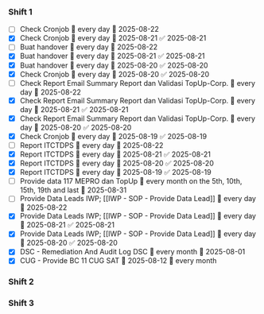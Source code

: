 
### Shift 1
- [ ] Check Cronjob 🔁 every day 📅 2025-08-22
- [x] Check Cronjob 🔁 every day 📅 2025-08-21 ✅ 2025-08-21
- [ ] Buat handover 🔁 every day 📅 2025-08-22
- [x] Buat handover 🔁 every day 📅 2025-08-21 ✅ 2025-08-21
- [x] Buat handover 🔁 every day 📅 2025-08-20 ✅ 2025-08-20
- [x] Check Cronjob 🔁 every day 📅 2025-08-20 ✅ 2025-08-20
- [ ] Check Report Email Summary Report dan Validasi TopUp-Corp. 🔁 every day 📅 2025-08-22
- [x] Check Report Email Summary Report dan Validasi TopUp-Corp. 🔁 every day 📅 2025-08-21 ✅ 2025-08-21
- [x] Check Report Email Summary Report dan Validasi TopUp-Corp. 🔁 every day 📅 2025-08-20 ✅ 2025-08-20
- [x] Check Cronjob 🔁 every day 📅 2025-08-19 ✅ 2025-08-19
- [ ] Report ITCTDPS 🔁 every day 📅 2025-08-22
- [x] Report ITCTDPS 🔁 every day 📅 2025-08-21 ✅ 2025-08-21
- [x] Report ITCTDPS 🔁 every day 📅 2025-08-20 ✅ 2025-08-20
- [x] Report ITCTDPS 🔁 every day 📅 2025-08-19 ✅ 2025-08-19
- [ ] Provide data 117 MEPRO dan TopUp 🔁 every month on the 5th, 10th, 15th, 19th and last 📅 2025-08-31
- [ ] Provide Data Leads IWP; [[IWP - SOP - Provide Data Lead]] 🔁 every day 📅 2025-08-22
- [x] Provide Data Leads IWP; [[IWP - SOP - Provide Data Lead]] 🔁 every day 📅 2025-08-21 ✅ 2025-08-21
- [x] Provide Data Leads IWP; [[IWP - SOP - Provide Data Lead]] 🔁 every day 📅 2025-08-20 ✅ 2025-08-20
- [x] DSC - Remediation And Audit Log DSC 🔁 every month 📅 2025-08-01
- [x] CUG - Provide BC 11 CUG SAT 📅 2025-08-12 🔁 every month
### Shift 2

### Shift 3
